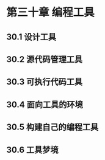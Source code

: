 # 第三十章 编程工具

## 30.1 设计工具

## 30.2 源代码管理工具

## 30.3 可执行代码工具

## 30.4 面向工具的环境

## 30.5 构建自己的编程工具

## 30.6 工具梦境
